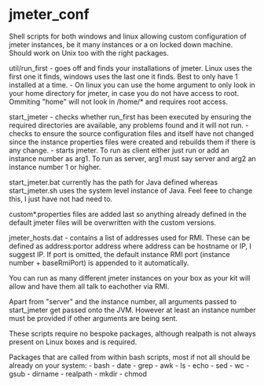 # jmeter_conf
Shell scripts for both windows and linux allowing custom configuration of jmeter instances, be it many instances or a on locked down machine. Should work on Unix too with the right packages.

util/run_first - goes off and finds your installations of jmeter. Linux uses the first one it finds, windows uses the last one it finds. Best to only have 1 installed at a time.
               - On linux you can use the home argument to only look in your home directory for jmeter, in case you do not have access to root. Ommiting "home" will not look in /home/* and requires root access.

start_jmeter - checks whether run_first has been executed by ensuring the required directories are available, any problems found and it will not run.
             - checks to ensure the source configuration files and itself have not changed since the instance properties files were created and rebuilds them if there is any change.
             - starts jmeter. To run as client either just run or add an instance number as arg1. To run as server, arg1 must say server and arg2 an instance number 1 or higher.

start_jmeter.bat currently has the path for Java defined whereas start_jmeter.sh uses the system level instance of Java. Feel feee to change this, I just have not had need to.

custom*.properties files are added last so anything already defined in the default jmeter files will be overwritten with the custom versions.

jmeter_hosts.dat - contains a list of addresses used for RMI. These can be defined as address:portor address where address can be hostname or IP, I suggest IP. If port is omitted, the default instance RMI port (instance number + baseRmiPort) is appended to it automatically.

You can run as many different jmeter instances on your box as your kit will allow and have them all talk to eachother via RMI.

Apart from "server" and the instance number, all arguments passed to start_jmeter get passed onto the JVM. However at least an instance number must be provided if other arguments are being sent.

These scripts require no bespoke packages, although realpath is not always present on Linux boxes and is required.

Packages that are called from within bash scripts, most if not all should be already on your system:
    - bash
    - date
    - grep
    - awk
    - ls
    - echo
    - sed
    - wc
    - gsub
    - dirname
    - realpath
    - mkdir
    - chmod
